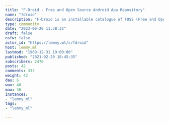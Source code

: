 ```yaml
---
title: "F-Droid - Free and Open Source Android App Repository" 
name: "fdroid"
description: "F-Droid is an installable catalogue of FOSS (Free and Open Source Software) applications for the Android platform. The client makes it easy to browse, install, and keep track of updates on your device."
type: community
date: "2023-06-20 11:38:32"
draft: false
nsfw: false
actor_id: "https://lemmy.ml/c/fdroid"
host: lemmy.ml
lastmod: "1969-12-31 19:00:00"
published: "2021-02-20 18:45:35"
subscribers: 2470
posts: 42
comments: 332
weight: 42
dau: 6
wau: 40
mau: 46
instances:
- "lemmy_ml"
tags: 
- "lemmy_ml"

---
```

